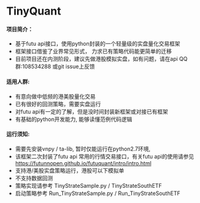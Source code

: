 # TinyQuant
#### 项目简介：
+ 基于futu api接口，使用python封装的一个轻量级的实盘量化交易框架
+ 框架接口借鉴了业界常见形式， 力求已有策略代码能更简单的迁移
+ 目前项目还在内测阶段，建议先做港股模拟实盘，如有问题，请在api QQ群:108534288 或git issue上反馈

#### 适用人群:
+ 有意向做中低频的港美股量化交易
+ 已有很好的回测策略，需要实盘运行
+ 对futu api有一定的了解，但是没时间封装新框架或对接已有框架
+ 有基础的python开发能力, 能够读懂范例代码逻辑

#### 运行须知:
+ 需要先安装vnpy / ta-lib, 暂时仅能运行在python2.7环境,
+ 该框架二次封装了futu api 常用的行情交易接口，有关futu api的使用请参见 https://futunnopen.github.io/futuquant/intro/intro.html
+ 支持港/美股实盘策略运行，港股可以下模拟单
+ 不支持数据回测
+ 策略实现请参考 TinyStrateSample.py / TinyStrateSouthETF
+ 启动策略参考 Run_TinyStrateSample.py / Run_TinyStrateSouthETF
